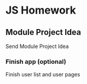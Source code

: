 # JS Homework

## Module Project Idea

Send Module Project Idea

### Finish app (optional)

Finish user list and user pages  
